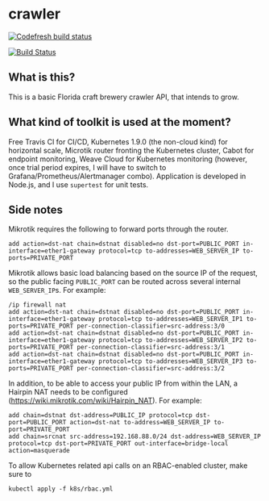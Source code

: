 # crawler

[![Codefresh build status]( https://g.codefresh.io/api/badges/build?repoOwner=alexlokshin&repoName=crawler&branch=master&pipelineName=crawler&accountName=alexlokshin&type=cf-1)]( https://g.codefresh.io/repositories/alexlokshin/crawler/builds?filter=trigger:build;branch:master;service:5a18eeaa24a2970001839643~crawler)

[![Build Status](https://travis-ci.org/alexlokshin/crawler.svg?branch=master)](https://travis-ci.org/alexlokshin/crawler)

## What is this?
This is a basic Florida craft brewery crawler API, that intends to grow.

## What kind of toolkit is used at the moment?
Free Travis CI for CI/CD, Kubernetes 1.9.0 (the non-cloud kind) for horizontal scale, Microtik router fronting the Kubernetes cluster, Cabot for endpoint monitoring, Weave Cloud for Kubernetes monitoring (however, once trial period expires, I will have to switch to Grafana/Prometheus/Alertmanager combo). Application is developed in Node.js, and I use `supertest` for unit tests.

## Side notes

Mikrotik requires the following to forward ports through the router.

```
add action=dst-nat chain=dstnat disabled=no dst-port=PUBLIC_PORT in-interface=ether1-gateway protocol=tcp to-addresses=WEB_SERVER_IP to-ports=PRIVATE_PORT
```

Mikrotik allows basic load balancing based on the source IP of the request, so the public facing `PUBLIC_PORT` can be routed across several internal `WEB_SERVER_IP`s. For example:
```
/ip firewall nat
add action=dst-nat chain=dstnat disabled=no dst-port=PUBLIC_PORT in-interface=ether1-gateway protocol=tcp to-addresses=WEB_SERVER_IP1 to-ports=PRIVATE_PORT per-connection-classifier=src-address:3/0
add action=dst-nat chain=dstnat disabled=no dst-port=PUBLIC_PORT in-interface=ether1-gateway protocol=tcp to-addresses=WEB_SERVER_IP2 to-ports=PRIVATE_PORT per-connection-classifier=src-address:3/1
add action=dst-nat chain=dstnat disabled=no dst-port=PUBLIC_PORT in-interface=ether1-gateway protocol=tcp to-addresses=WEB_SERVER_IP3 to-ports=PRIVATE_PORT per-connection-classifier=src-address:3/2
```

In addition, to be able to access your public IP from within the LAN, a Hairpin NAT needs to be configured (https://wiki.mikrotik.com/wiki/Hairpin_NAT). For example:

```
add chain=dstnat dst-address=PUBLIC_IP protocol=tcp dst-port=PUBLIC_PORT action=dst-nat to-address=WEB_SERVER_IP to-port=PRIVATE_PORT
add chain=srcnat src-address=192.168.88.0/24 dst-address=WEB_SERVER_IP protocol=tcp dst-port=PRIVATE_PORT out-interface=bridge-local action=masquerade
```

To allow Kubernetes related api calls on an RBAC-enabled cluster, make sure to 
```
kubectl apply -f k8s/rbac.yml
```
